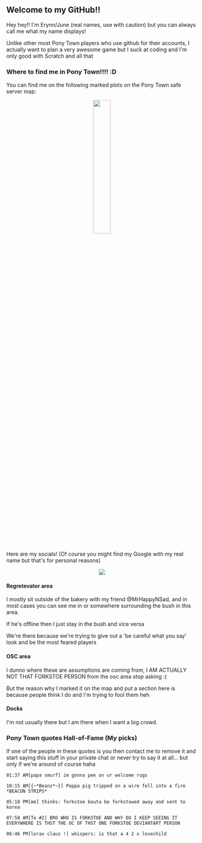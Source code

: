 ## Welcome to my GitHub!!

Hey hey!! I'm Erynn/June (real names, use with caution) but you can always call me what my name displays!

Unlike other most Pony Town players who use github for their accounts, I actually want to plan a very awesome game but I suck at coding and I'm only good with Scratch and all that

### Where to find me in Pony Town!!!! :D
  You can find me on the following marked plots on the Pony Town safe server map:
<p align="center">
  <img src="https://github.com/user-attachments/assets/4b80ece0-b8fe-4ba2-9a09-507f6d6c627e" width=30% height=30%>
</p>
  Here are my socials! (Of course you might find my Google with my real name but that's for personal reasons)
<p align="center">
  <img src="https://github.com/user-attachments/assets/7e78f666-1da4-4f88-b68e-9919d07b8613">
</p>

#### Regretevator area
I mostly sit outside of the bakery with my friend @MrHappyNSad, and in most cases you can see me in or somewhere surrounding the bush in this area. 

If he's offline then I just stay in the bush and vice versa

We're there because we're trying to give out a 'be careful what you say' look and be the most feared players

#### OSC area
I dunno where these are assumptions are coming from, I AM ACTUALLY NOT THAT FORKSTOE PERSON from the osc area stop asking :(

But the reason why I marked it on the map and put a section here is because people think I do and I'm trying to fool them heh

#### Docks
I'm not usually there but I am there when I want a big crowd.

### Pony Town quotes Hall-of-Fame (My picks)
If one of the people in these quotes is you then contact me to remove it and start saying this stuff in your private chat or never try to say it at all... but only if we're around of course haha
```text
01:37 AM[papa smurf] im gonna pee on ur welcome rugs

10:15 AM[{~*Beanz*~}] Peppa pig tripped on a wire fell into a fire *BEACON STRIPS*

05:18 PM[me] thinks: forkstoe bouta be forkstowed away and sent to korea

07:50 AM[To #2] BRO WHO IS FORKSTOE AND WHY DO I KEEP SEEING IT EVERYWHERE IS THST THE OC OF THST ONE FORKSTOE DEVIANTART PERSON

06:46 PM[lorax claus !] whispers: is that a 4 2 x lovechild
```

<!--
**ForksTwo/ForksTwo** is a ✨ _special_ ✨ repository because its `README.md` (this file) appears on your GitHub profile.

Here are some ideas to get you started:

- 🔭 I’m currently working on ...
- 🌱 I’m currently learning ...
- 👯 I’m looking to collaborate on ...
- 🤔 I’m looking for help with ...
- 💬 Ask me about ...
- 📫 How to reach me: ...
- 😄 Pronouns: ...
- ⚡ Fun fact: ...
-->
